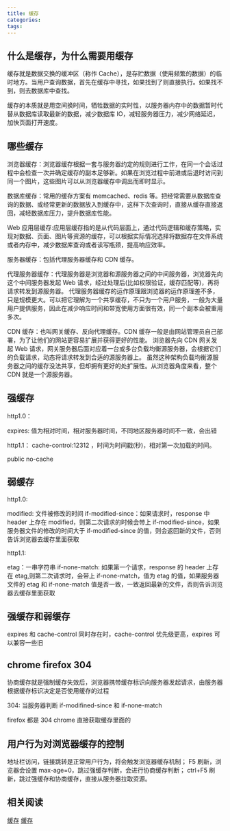 ```yaml
---
title: 缓存
categories:
tags:
---
```


## 什么是缓存，为什么需要用缓存

缓存就是数据交换的缓冲区（称作 Cache），是存贮数据（使用频繁的数据）的临时地方。当用户查询数据，首先在缓存中寻找，如果找到了则直接执行。如果找不到，则去数据库中查找。

缓存的本质就是用空间换时间，牺牲数据的实时性，以服务器内存中的数据暂时代替从数据库读取最新的数据，减少数据库 IO，减轻服务器压力，减少网络延迟，加快页面打开速度。

## 哪些缓存

浏览器缓存：浏览器缓存根据一套与服务器约定的规则进行工作，在同一个会话过程中会检查一次并确定缓存的副本足够新。如果在浏览过程中前进或后退时访问到同一个图片，这些图片可以从浏览器缓存中调出而即时显示。

数据库缓存：常用的缓存方案有 memcached、redis 等。把经常需要从数据库查询的数据、或经常更新的数据放入到缓存中，这样下次查询时，直接从缓存直接返回，减轻数据库压力，提升数据库性能。

Web 应用层缓存:应用层缓存指的是从代码层面上，通过代码逻辑和缓存策略，实现对数据、页面、图片等资源的缓存，可以根据实际情况选择将数据存在文件系统或者内存中，减少数据库查询或者读写瓶颈，提高响应效率。

服务器缓存：包括代理服务器缓存和 CDN 缓存。

代理服务器缓存：代理服务器是浏览器和源服务器之间的中间服务器，浏览器先向这个中间服务器发起 Web 请求，经过处理后(比如权限验证，缓存匹配等)，再将请求转发到源服务器。
代理服务器缓存的运作原理跟浏览器的运作原理差不多，只是规模更大。可以把它理解为一个共享缓存，不只为一个用户服务，一般为大量用户提供服务，因此在减少响应时间和带宽使用方面很有效，同一个副本会被重用多次。

CDN 缓存：也叫网关缓存、反向代理缓存。CDN 缓存一般是由网站管理员自己部署，为了让他们的网站更容易扩展并获得更好的性能。
浏览器先向 CDN 网关发起 Web 请求，网关服务器后面对应着一台或多台负载均衡源服务器，会根据它们的负载请求，动态将请求转发到合适的源服务器上。
虽然这种架构负载均衡源服务器之间的缓存没法共享，但却拥有更好的处扩展性。从浏览器角度来看，整个 CDN 就是一个源服务器。

## 强缓存

http1.0：

expires: 值为相对时间，相对服务器时间，不同地区服务器时间不一致，会出错

http1.1：
cache-control:12312 ，时间为时间戳(秒)，相对第一次加载的时间。

public no-cache

## 弱缓存

http1.0:

modified: 文件被修改的时间
if-modified-since：如果请求时，response 中 header 上存在 modified，则第二次请求的时候会带上 if-modified-since，如果服务器文件的修改的时间大于 if-modified-since 的值，则会返回新的文件，否则告诉浏览器去缓存里面获取

http1.1:

etag：一串字符串
if-none-match: 如果第一个请求，response 的 header 上存在 etag,则第二次请求时，会带上 if-none-match，值为 etag 的值，如果服务器文件的 etag 和 if-none-match 值是否一致，一致返回最新的文件，否则告诉浏览器去缓存里面获取

## 强缓存和弱缓存

expires 和 cache-control 同时存在时，cache-control 优先级更高，expires 可以兼容一些旧

## chrome firefox 304

协商缓存就是强制缓存失效后，浏览器携带缓存标识向服务器发起请求，由服务器根据缓存标识决定是否使用缓存的过程

304: 当服务器判断 if-modifined-since 和 if-none-match

firefox 都是 304
chrome 直接获取缓存里面的

## 用户行为对浏览器缓存的控制

地址栏访问，链接跳转是正常用户行为，将会触发浏览器缓存机制；
F5 刷新，浏览器会设置 max-age=0，跳过强缓存判断，会进行协商缓存判断；
ctrl+F5 刷新，跳过强缓存和协商缓存，直接从服务器拉取资源。

## 相关阅读

[缓存](https://www.jiqizhixin.com/articles/2020-07-24-12)
[缓存](https://www.jianshu.com/p/54cc04190252)
